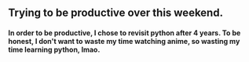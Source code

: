 ## Trying to be productive over this weekend.

#### In order to be productive, I chose to revisit python after 4 years. To be honest, I don't want to waste my time watching anime, so wasting my time learning python, lmao.

